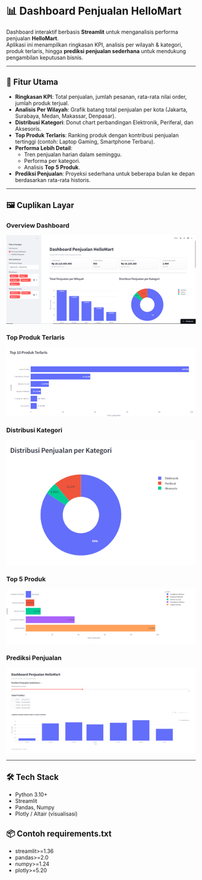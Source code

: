 # 📊 Dashboard Penjualan HelloMart

Dashboard interaktif berbasis **Streamlit** untuk menganalisis performa penjualan **HelloMart**.  
Aplikasi ini menampilkan ringkasan KPI, analisis per wilayah & kategori, produk terlaris, hingga **prediksi penjualan sederhana** untuk mendukung pengambilan keputusan bisnis.

---

## 🚀 Fitur Utama

- **Ringkasan KPI**: Total penjualan, jumlah pesanan, rata-rata nilai order, jumlah produk terjual.  
- **Analisis Per Wilayah**: Grafik batang total penjualan per kota (Jakarta, Surabaya, Medan, Makassar, Denpasar).  
- **Distribusi Kategori**: Donut chart perbandingan Elektronik, Periferal, dan Aksesoris.  
- **Top Produk Terlaris**: Ranking produk dengan kontribusi penjualan tertinggi (contoh: Laptop Gaming, Smartphone Terbaru).  
- **Performa Lebih Detail**:  
  - Tren penjualan harian dalam seminggu.  
  - Performa per kategori.  
  - Analisis **Top 5 Produk**.  
- **Prediksi Penjualan**: Proyeksi sederhana untuk beberapa bulan ke depan berdasarkan rata-rata historis.  

---

## 🖼️ Cuplikan Layar

### Overview Dashboard
![Overview](src/overview.PNG)

### Top Produk Terlaris
![Top Produk](src/top-products.PNG)

### Distribusi Kategori
![By Category](src/by-category.PNG)

### Top 5 Produk
![Top 5 Produk](src/top5-products.PNG)

### Prediksi Penjualan
![Forecast](src/forecast.PNG)

---

## 🛠️ Tech Stack

- Python 3.10+  
- Streamlit  
- Pandas, Numpy  
- Plotly / Altair (visualisasi)  

## 📦 Contoh requirements.txt
- streamlit>=1.36
- pandas>=2.0
- numpy>=1.24
- plotly>=5.20
